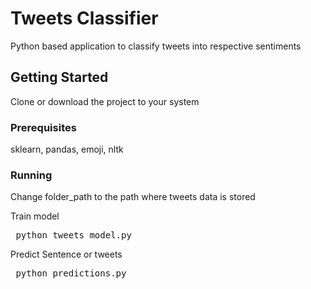 # Tweets Classifier
Python based application to classify tweets into respective sentiments

## Getting Started
Clone or download the project to your system

### Prerequisites

sklearn, pandas, emoji, nltk

### Running
<p>Change folder_path to the path where tweets data is stored</p>
<p>Train model<p> <pre> python tweets_model.py </pre>
<p>Predict Sentence or tweets</p> <pre> python predictions.py</pre>
